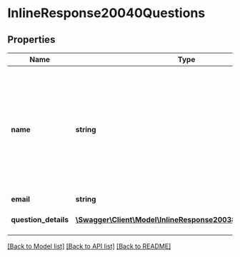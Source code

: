 # InlineResponse20040Questions

## Properties
Name | Type | Description | Notes
------------ | ------------- | ------------- | -------------
**name** | **string** | Participant display name.&lt;br&gt;&lt;br&gt; If the poll was created as an anonymous poll, participant&#39;s information will remain anonymous and the value of the &#x60;name&#x60; field will be \&quot;Anonymous Attendee\&quot;. | [optional] 
**email** | **string** | Participant email. | [optional] 
**question_details** | [**\Swagger\Client\Model\InlineResponse20038QuestionDetails[]**](InlineResponse20038QuestionDetails.md) | Array of questions from user. | [optional] 

[[Back to Model list]](../README.md#documentation-for-models) [[Back to API list]](../README.md#documentation-for-api-endpoints) [[Back to README]](../README.md)


